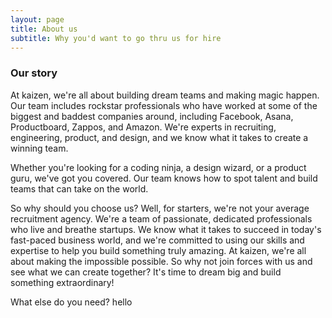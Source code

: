 ```yaml
---
layout: page
title: About us
subtitle: Why you'd want to go thru us for hire
---
```


### Our story

At kaizen, we're all about building dream teams and making magic happen. Our team includes rockstar professionals who have worked at some of the biggest and baddest companies around, including Facebook, Asana, Productboard, Zappos, and Amazon. We're experts in recruiting, engineering, product, and design, and we know what it takes to create a winning team.

Whether you're looking for a coding ninja, a design wizard, or a product guru, we've got you covered. Our team knows how to spot talent and build teams that can take on the world.

So why should you choose us? Well, for starters, we're not your average recruitment agency. We're a team of passionate, dedicated professionals who live and breathe startups. We know what it takes to succeed in today's fast-paced business world, and we're committed to using our skills and expertise to help you build something truly amazing.
At kaizen, we're all about making the impossible possible. So why not join forces with us and see what we can create together? It's time to dream big and build something extraordinary!

What else do you need?
hello
